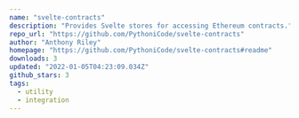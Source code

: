```yaml
---
name: "svelte-contracts"
description: "Provides Svelte stores for accessing Ethereum contracts."
repo_url: "https://github.com/PythoniCode/svelte-contracts"
author: "Anthony Riley"
homepage: "https://github.com/PythoniCode/svelte-contracts#readme"
downloads: 3
updated: "2022-01-05T04:23:09.034Z"
github_stars: 3
tags: 
  - utility
  - integration
---
```

